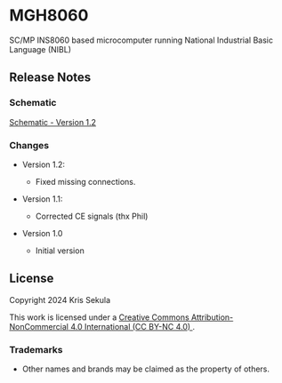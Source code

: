 # MGH8060
SC/MP INS8060 based microcomputer running National Industrial Basic Language (NIBL)

## Release Notes

### Schematic
[Schematic - Version 1.2](Hardware/mgh8060_v1.2.pdf)

### Changes
* Version 1.2:
  
  * Fixed missing connections. 

* Version 1.1:
  
  * Corrected CE signals (thx Phil)

* Version 1.0
  
  * Initial version

## License

Copyright 2024 Kris Sekula

This work is licensed under a [Creative Commons Attribution-NonCommercial 4.0 International (CC BY-NC 4.0) ](https://creativecommons.org/licenses/by-nc/4.0/).

### Trademarks

* Other names and brands may be claimed as the property of others.
